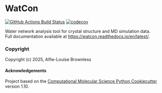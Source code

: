 WatCon
==============================
[//]: # (Badges)
[![GitHub Actions Build Status](https://github.com/REPLACE_WITH_OWNER_ACCOUNT/WatCon/workflows/CI/badge.svg)](https://github.com/REPLACE_WITH_OWNER_ACCOUNT/WatCon/actions?query=workflow%3ACI)
[![codecov](https://codecov.io/gh/REPLACE_WITH_OWNER_ACCOUNT/WatCon/branch/main/graph/badge.svg)](https://codecov.io/gh/REPLACE_WITH_OWNER_ACCOUNT/WatCon/branch/main)


Water network analysis tool for crystal structure and MD simulation data. Full documentation available at https://watcon.readthedocs.io/en/latest/.

### Copyright

Copyright (c) 2025, Alfie-Louise Brownless


#### Acknowledgements
 
Project based on the 
[Computational Molecular Science Python Cookiecutter](https://github.com/molssi/cookiecutter-cms) version 1.10.
